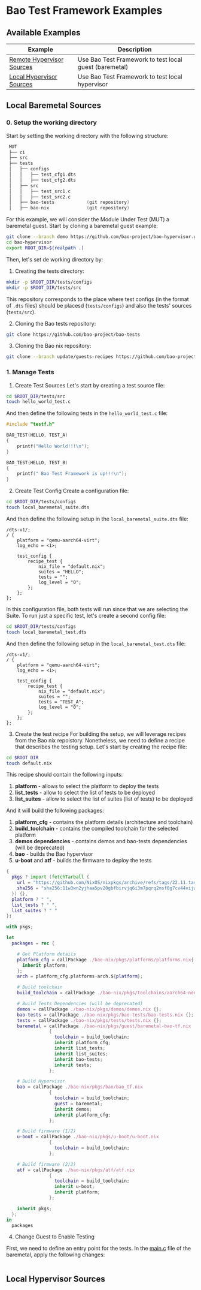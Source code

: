 # Bao Test Framework Examples

## Available Examples

| Example                                               | Description                                            |
| ----------------------------------------------------- | ------------------------------------------------------ |
| [Remote Hypervisor Sources](#local-baremetal-sources)   | Use Bao Test Framework to test local guest (baremetal) |
| [Local Hypervisor Sources](#local-hypervisor-sources) | Use Bao Test Framework to test local hypervisor        |


## Local Baremetal Sources
### 0. Setup the working directory
Start by setting the working directory with the following structure:
```c
 MUT
 ├── ci
 ├── src
 ├── tests
 │   ├── configs
 │   │   ├── test_cfg1.dts
 │   │   ├── test_cfg2.dts
 │   ├── src
 │   │   ├── test_src1.c
 │   │   ├── test_src2.c
 │   ├── bao-tests            (git repository)
 │   ├── bao-nix              (git repository)
```
For this example, we will consider the Module Under Test (MUT) a baremetal guest. Start by cloning a
baremetal guest example:
```sh
git clone --branch demo https://github.com/bao-project/bao-hypervisor.git
cd bao-hypervisor
export ROOT_DIR=$(realpath .)
```

Then, let's set de working directory by:
1. Creating the tests directory:
```sh
mkdir -p $ROOT_DIR/tests/configs
mkdir -p $ROOT_DIR/tests/src
```
This repository corresponds to the place where test configs (in the format of `.dts` files) should
be placesd (`tests/configs`) and also the tests' sources (`tests/src`).

2. Cloning the Bao tests repository:
```sh
git clone https://github.com/bao-project/bao-tests
```
3. Cloning the Bao nix repository:
```sh
git clone --branch update/guests-recipes https://github.com/bao-project/bao-nix.git
```

### 1. Manage Tests
1. Create Test Sources
Let's start by creating a test source file:
```sh
cd $ROOT_DIR/tests/src
touch hello_world_test.c
```

And then define the following tests in the `hello_world_test.c` file:
```c
#include "testf.h"

BAO_TEST(HELLO, TEST_A)
{
    printf("Hello World!!!\n");
}

BAO_TEST(HELLO, TEST_B)
{
    printf(" Bao Test Framework is up!!!\n");
}
```

2. Create Test Config
Create a configuration file:
```sh
cd $ROOT_DIR/tests/configs
touch local_baremetal_suite.dts
```
And then define the following setup in the `local_baremetal_suite.dts` file:
```dts
/dts-v1/;
/ {
    platform = "qemu-aarch64-virt";
    log_echo = <1>;

    test_config {
        recipe_test {
            nix_file = "default.nix";
            suites = "HELLO";
            tests = "";
            log_level = "0";
        };
    };
};
```

In this configuration file, both tests will run since that we are selecting the Suite. To run just a
specific test, let's create a second config file:
```sh
cd $ROOT_DIR/tests/configs
touch local_baremetal_test.dts
```

And then define the following setup in the `local_baremetal_test.dts` file:
```dts
/dts-v1/;
/ {
    platform = "qemu-aarch64-virt";
    log_echo = <1>;

    test_config {
        recipe_test {
            nix_file = "default.nix";
            suites = "";
            tests = "TEST_A";
            log_level = "0";
        };
    };
};
```

3. Create the test recipe
For building the setup, we will leverage recipes from the Bao nix repoistory. Nonetheless, we need
to define a recipe that describes the testing setup. Let's start by creating the recipe file:
```sh
cd $ROOT_DIR
touch default.nix
```

This recipe should contain the following inputs:
1. **platform** - allows to select the platform to deploy the tests
2. **list_tests** - allow to select the list of tests to be deployed
3. **list_suites** - allow to select the list of suites (list of tests) to be deployed

And it will build the following packages:
1. **platform_cfg** - contains the platform details (architecture and toolchain)
2. **build_toolchain** - contains the compiled toolchain for the selected platform
3. **demos dependencies** - contains demos and bao-tests dependencies (will be deprecated)
4. **bao** - builds the Bao hypervisor
5. **u-boot** and **atf** - builds the firmware to deploy the tests


```nix
{
  pkgs ? import (fetchTarball {
    url = "https://github.com/NixOS/nixpkgs/archive/refs/tags/22.11.tar.gz";
    sha256 = "sha256:11w3wn2yjhaa5pv20gbfbirvjq6i3m7pqrq2msf0g7cv44vijwgw";
  }) {},
  platform ? " ",
  list_tests ? " ",
  list_suites ? " "
}:

with pkgs;

let
  packages = rec {

    # Get Platform details
    platform_cfg = callPackage ./bao-nix/pkgs/platforms/platforms.nix{
      inherit platform;
    };
    arch = platform_cfg.platforms-arch.${platform};

    # Build toolchain
    build_toolchain = callPackage ./bao-nix/pkgs/toolchains/aarch64-none-elf-11-3.nix{};

    # Build Tests Dependencies (will be deprecated)
    demos = callPackage ./bao-nix/pkgs/demos/demos.nix {};
    bao-tests = callPackage ./bao-nix/pkgs/bao-tests/bao-tests.nix {};
    tests = callPackage ./bao-nix/pkgs/tests/tests.nix {};
    baremetal = callPackage ./bao-nix/pkgs/guest/baremetal-bao-tf.nix 
                {
                  toolchain = build_toolchain; 
                  inherit platform_cfg;
                  inherit list_tests; 
                  inherit list_suites;
                  inherit bao-tests;
                  inherit tests;
                };

    # Build Hypervisor
    bao = callPackage ./bao-nix/pkgs/bao/bao_tf.nix 
                { 
                  toolchain = build_toolchain; 
                  guest = baremetal; 
                  inherit demos; 
                  inherit platform_cfg;
                };

    # Build firmware (1/2)
    u-boot = callPackage ./bao-nix/pkgs/u-boot/u-boot.nix 
                { 
                  toolchain = build_toolchain; 
                };

    # Build firmware (2/2)
    atf = callPackage ./bao-nix/pkgs/atf/atf.nix 
                { 
                  toolchain = build_toolchain; 
                  inherit u-boot; 
                  inherit platform;
                };

    inherit pkgs;
  };
in
  packages
``` 

4. Change Guest to Enable Testing

First, we need to define an entry point for the tests. In the
[main.c](examples/bao-baremetal-guest/src/main.c) file of the baremetal, apply
the following changes:
```diff

```

## Local Hypervisor Sources